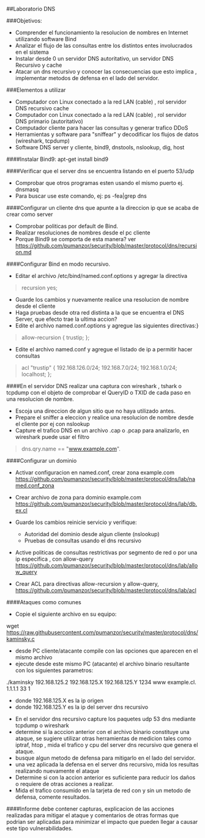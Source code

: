 ##Laboratorio DNS

###Objetivos:

* Comprender el funcionamiento la resolucion de nombres en Internet utilizando software Bind
* Analizar el flujo de las consultas entre los distintos entes involucrados en el sistema
* Instalar desde 0 un servidor DNS autoritativo, un servidor DNS Recursivo y cache
* Atacar un dns recursivo y conocer las consecuencias que esto implica , implementar metodos de defensa en el lado del servidor.

###Elementos a utilizar

* Computador con Linux conectado a la red LAN (cable) , rol servidor DNS recursivo cache
* Computador con Linux conectado a la red LAN (cable) , rol servidor DNS primario (autoritativo)
* Computador cliente para hacer las consultas y generar trafico DDoS
* Herramientas y software para "sniffear" y decodificar los flujos de datos (wireshark, tcpdump)
* Software DNS server y cliente, bind9, dnstools, nslookup, dig, host

####Instalar Bind9: apt-get install bind9

####Verificar que el server dns se encuentra listando en el puerto 53/udp
- Comprobar que otros programas esten usando el mismo puerto ej. dnsmasq
- Para buscar use este comando, ej:  ps -fea|grep dns

####Configurar un cliente dns que apunte a la direccion ip que se acaba de crear como server

- Comprobar politicas por default de Bind.
- Realizar resoluciones de nombres desde el pc cliente
- Porque Bind9 se comporta de esta manera? ver https://github.com/pumanzor/security/blob/master/protocol/dns/recursion.md

####Configurar Bind en modo recursivo.
- Editar el archivo /etc/bind/named.conf.options y agregar la directiva

> recursion yes;

- Guarde los cambios y nuevamente realice una resolucion de nombre desde el cliente
- Haga pruebas desde otra red distinta a la que se encuentra el DNS Server, que efecto trae la ultima accion?
- Edite el archivo named.conf.options y agregue las siguientes directivas:}

> allow-recursion { trustip; };

- Edite el archivo named.conf y agregue el listado de ip a permitir hacer consultas

> acl "trustip" {
192.168.126.0/24; 192.168.7.0/24; 192.168.1.0/24; localhost;
};

####En el servidor DNS realizar una captura con wireshark , tshark o tcpdump con el objeto de comprobar el QueryID o TXID de cada paso en una resolucion de nombre.

- Escoja una direccion de algun sitio que no haya utilizado antes.
- Prepare el sniffer a eleccion y realice una resolucion de nombre desde el cliente por ej con nslookup
- Capture el trafico DNS en un archivo .cap o .pcap para analizarlo, en wireshark puede usar el filtro

> dns.qry.name == "www.example.com".

####Configurar un dominio

* Activar configuracion en named.conf, crear zona example.com
https://github.com/pumanzor/security/blob/master/protocol/dns/lab/named.conf_zona

* Crear archivo de zona para dominio example.com
https://github.com/pumanzor/security/blob/master/protocol/dns/lab/db.ex.cl

* Guarde los cambios reinicie servicio y verifique:
  - Autoridad del dominio desde algun cliente (nslookup)
  - Pruebas de consultas usando el dns recursivo
* Active politicas de consultas restrictivas por segmento de red o por una ip especifica , con allow-query
https://github.com/pumanzor/security/blob/master/protocol/dns/lab/allow_query

* Crear ACL para directivas allow-recursion y allow-query, https://github.com/pumanzor/security/blob/master/protocol/dns/lab/acl

####Ataques como comunes

* Copie el siguiente archivo en su equipo:

wget https://raw.githubusercontent.com/pumanzor/security/master/protocol/dns/kaminsky.c

* desde PC cliente/atacante compile con las opciones que aparecen en el mismo archivo
* ejecute desde este mismo PC (atacante) el archivo binario resultante con los siguientes parametros:

./kaminsky 192.168.125.2 192.168.125.X 192.168.125.Y 1234 www example.cl. 1.1.1.1 33 1

  - donde 192.168.125.X es la ip origen
  - donde 192.168.125.Y es la ip del server dns recursivo
  
* En el servidor dns recursivo capture los paquetes udp 53 dns mediante tcpdump o wireshark
* determine si la acccion anterior con el archivo binario constituye una ataque, se sugiere utilizar otras herramientas de medicion tales como iptraf, htop , mida el trafico y cpu del server dns recursivo que genera el ataque.
* busque algun metodo de defensa para mitigarlo en el lado del servidor.
* una vez aplicada la defensa en el server dns recursivo, mida los resultas realizando nuevamente el ataque
* Determine si con la accion anterior es suficiente para reducir los daños o requiere de otras acciones a realizar.
* Mida el trafico consumido en la tarjeta de red con y sin un metodo de defensa, comente resultados.

####Informe debe contener capturas, explicacion de las acciones realizadas para mitigar el ataque y comentarios de otras formas que podrian ser aplicadas para minimizar el impacto que pueden llegar a causar este tipo vulnerabilidades.





